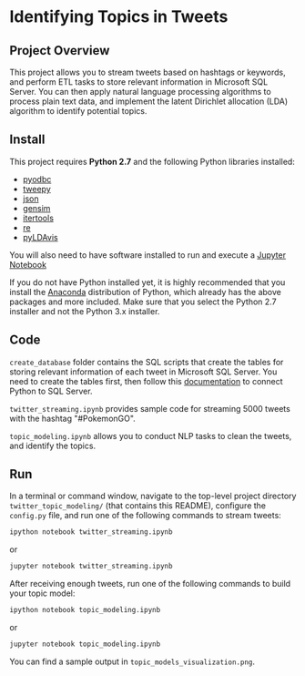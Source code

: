 # Identifying Topics in Tweets

## Project Overview

This project allows you to stream tweets based on hashtags or keywords, and perform ETL tasks to store relevant information in Microsoft SQL Server. You can then apply natural language processing algorithms to process plain text data, and implement the latent Dirichlet allocation (LDA) algorithm to identify potential topics.


## Install

This project requires **Python 2.7** and the following Python libraries installed:

- [pyodbc](https://mkleehammer.github.io/pyodbc/)
- [tweepy](http://tweepy.readthedocs.io/en/v3.5.0/)
- [json](https://docs.python.org/2/library/json.html)
- [gensim](https://radimrehurek.com/gensim/)
- [itertools](https://docs.python.org/2/library/itertools.html)
- [re](https://docs.python.org/2/library/re.html)
- [pyLDAvis](https://pyldavis.readthedocs.io/en/latest/)

You will also need to have software installed to run and execute a [Jupyter Notebook](http://ipython.org/notebook.html)

If you do not have Python installed yet, it is highly recommended that you install the [Anaconda](http://continuum.io/downloads) distribution of Python, which already has the above packages and more included. Make sure that you select the Python 2.7 installer and not the Python 3.x installer.

## Code

`create_database` folder contains the SQL scripts that create the tables for storing relevant information of each tweet in Microsoft SQL Server.  You need to create the tables first, then follow this [documentation](https://github.com/mkleehammer/pyodbc/wiki) to connect Python to SQL Server. 

`twitter_streaming.ipynb` provides sample code for streaming 5000 tweets with the hashtag "#PokemonGO".

`topic_modeling.ipynb` allows you to conduct NLP tasks to clean the tweets, and identify the topics.

## Run

In a terminal or command window, navigate to the top-level project directory `twitter_topic_modeling/` (that contains this README), configure the `config.py` file, and run one of the following commands to stream tweets:

```bash
ipython notebook twitter_streaming.ipynb
```  
or
```bash
jupyter notebook twitter_streaming.ipynb
```

After receiving enough tweets, run one of the following commands to build your topic model:

```bash
ipython notebook topic_modeling.ipynb
```  
or
```bash
jupyter notebook topic_modeling.ipynb
```

You can find a sample output in `topic_models_visualization.png`.

